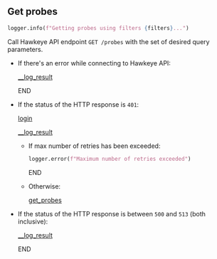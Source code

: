 ## Get probes

```python
logger.info(f"Getting probes using filters {filters}...")
```
  
Call Hawkeye API endpoint `GET /probes` with the set of desired query parameters.

* If there's an error while connecting to Hawkeye API:

    [__log_result](__log_result.md)

    END

* If the status of the HTTP response is `401`:

    [login](login.md)

    [__log_result](__log_result.md)

    * If max number of retries has been exceeded:
      ```python
      logger.error(f"Maximum number of retries exceeded")
      ```
      END
    * Otherwise:

        [get_probes](get_probes.md)

* If the status of the HTTP response is between `500` and `513` (both inclusive):

  [__log_result](__log_result.md)
  
  END